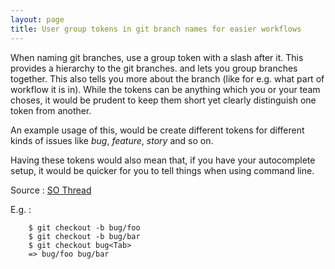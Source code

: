 ```yaml
---
layout: page
title: User group tokens in git branch names for easier workflows
---
```


When naming git branches, use a group token with a slash after it. This provides a hierarchy to the git branches. and lets you group branches together. This also tells you more about the branch (like for e.g. what part of workflow it is in). While the tokens can be anything which you or your team choses, it would be prudent to keep them short yet clearly distinguish one token from another. 

An example usage of this, would be create different tokens for different kinds of issues like *bug*, *feature*, *story* and so on.

Having these tokens would also mean that, if you have your autocomplete setup, it would be quicker for you to tell things when using command line. 

Source : [SO Thread](http://stackoverflow.com/questions/273695/git-branch-naming-best-practices/6065944#6065944)

E.g. : 

```
	$ git checkout -b bug/foo
	$ git checkout -b bug/bar
	$ git checkout bug<Tab>
	=> bug/foo bug/bar
```